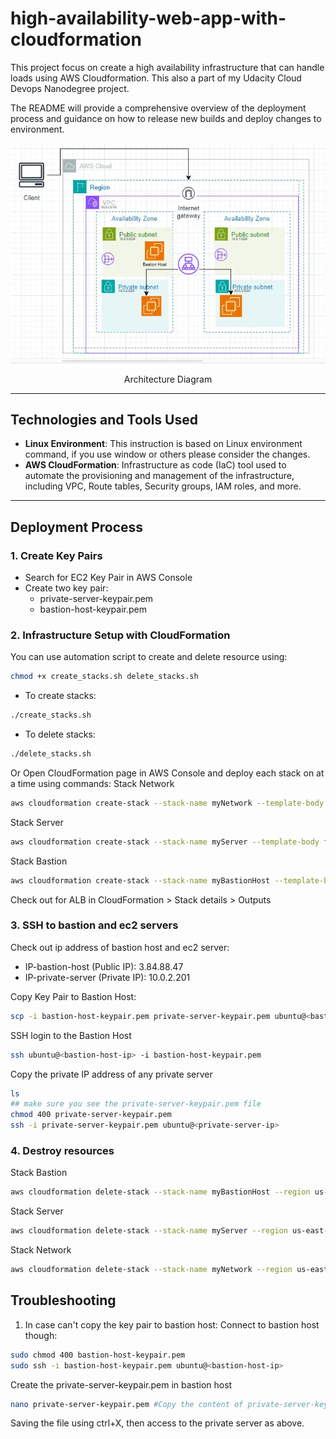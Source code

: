# high-availability-web-app-with-cloudformation
This project focus on create a high availability infrastructure that can handle loads using AWS Cloudformation. This also a part of my Udacity Cloud Devops Nanodegree project.

The README will provide a comprehensive overview of the deployment process and guidance on how to release new builds and deploy changes to environment.

<p align="center">
  <img src="./screenshoots/0-diagram.png" alt="animated" />
</p>
<p align="center">Architecture Diagram</p>

---
## Technologies and Tools Used
- **Linux Environment**: This instruction is based on Linux environment command, if you use window or others please consider the changes.
- **AWS CloudFormation**: Infrastructure as code (IaC) tool used to automate the provisioning and management of the infrastructure, including VPC, Route tables, Security groups, IAM roles, and more.

---
## Deployment Process
### 1. **Create Key Pairs**
- Search for EC2 Key Pair in AWS Console
- Create two key pair:
    - private-server-keypair.pem
    - bastion-host-keypair.pem

### 2. **Infrastructure Setup with CloudFormation**
You can use automation script to create and delete resource using:
```bash
chmod +x create_stacks.sh delete_stacks.sh

```
- To create stacks:
```bash
./create_stacks.sh
```
- To delete stacks:
```bash
./delete_stacks.sh
```

Or Open CloudFormation page in AWS Console and deploy each stack on at a time using commands:
Stack Network 
```bash
aws cloudformation create-stack --stack-name myNetwork --template-body file://network.yml --parameters file://network-parameters.json --region us-east-1
```

Stack Server
```bash
aws cloudformation create-stack --stack-name myServer --template-body file://server.yml --parameters file://server-parameters.json  --capabilities "CAPABILITY_IAM" "CAPABILITY_NAMED_IAM" --region us-east-1
```

Stack Bastion
```bash
aws cloudformation create-stack --stack-name myBastionHost --template-body file://bastion-host.yml --parameters file://bastion-host-parameters.json  --capabilities "CAPABILITY_IAM" "CAPABILITY_NAMED_IAM" --region us-east-1
```

Check out for ALB in CloudFormation > Stack details > Outputs

### 3. **SSH to bastion and ec2 servers**
Check out ip address of bastion host and ec2 server:
- IP-bastion-host (Public IP): 3.84.88.47
- IP-private-server (Private IP): 10.0.2.201

Copy Key Pair to Bastion Host:
```bash
scp -i bastion-host-keypair.pem private-server-keypair.pem ubuntu@<bastion-host-ip>:/home/ubuntu/private-server-keypair.pem
```

SSH login to the Bastion Host
```bash
ssh ubuntu@<bastion-host-ip> -i bastion-host-keypair.pem
```

Copy the private IP address of any private server
```bash
ls
## make sure you see the private-server-keypair.pem file
chmod 400 private-server-keypair.pem
ssh -i private-server-keypair.pem ubuntu@<private-server-ip>
```

### 4. **Destroy resources**
Stack Bastion
```bash
aws cloudformation delete-stack --stack-name myBastionHost --region us-east-1
```
Stack Server
```bash
aws cloudformation delete-stack --stack-name myServer --region us-east-1
```
Stack Network
```bash
aws cloudformation delete-stack --stack-name myNetwork --region us-east-1
```

## Troubleshooting
1. In case can't copy the key pair to bastion host:
Connect to bastion host though:
```bash
sudo chmod 400 bastion-host-keypair.pem
sudo ssh -i bastion-host-keypair.pem ubuntu@<bastion-host-ip>
```
Create the private-server-keypair.pem in bastion host
```bash
nano private-server-keypair.pem #Copy the content of private-server-keypair.pem 
```
Saving the file using ctrl+X, then access to the private server as above.